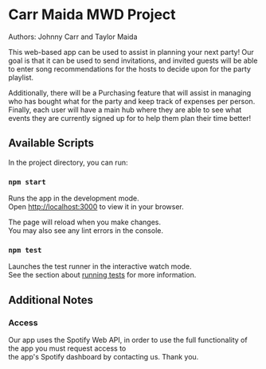 # Carr Maida MWD Project

Authors: Johnny Carr and Taylor Maida

This web-based app can be used to assist in planning your next party! Our goal is that it can be used to send invitations, and invited guests will be able to enter song recommendations for the hosts to decide upon for the party playlist.

Additionally, there will be a Purchasing feature that will assist in managing who has bought what for the party and keep track of expenses per person. Finally, each user will have a main hub where they are able to see what events they are currently signed up for to help them plan their time better!

## Available Scripts

In the project directory, you can run:

### `npm start`

Runs the app in the development mode.\
Open [http://localhost:3000](http://localhost:3000) to view it in your browser.

The page will reload when you make changes.\
You may also see any lint errors in the console.

### `npm test`

Launches the test runner in the interactive watch mode.\
See the section about [running tests](https://facebook.github.io/create-react-app/docs/running-tests) for more information.

## Additional Notes

### Access

Our app uses the Spotify Web API, in order to use the full functionality of the app you must request access to\
the app's Spotify dashboard by contacting us. Thank you. 


